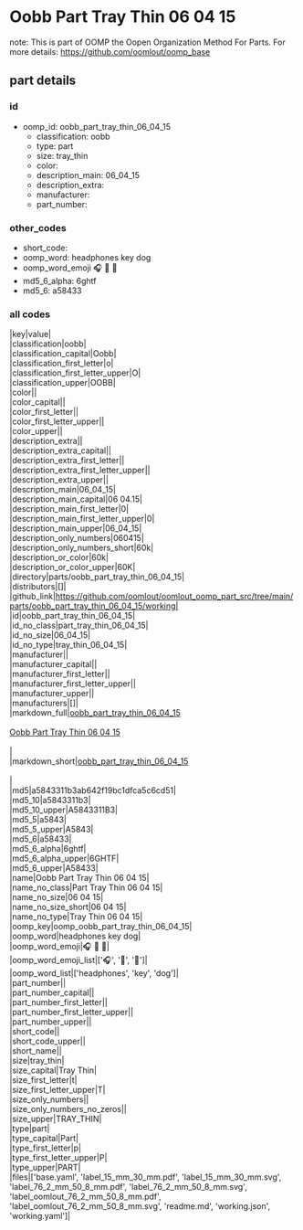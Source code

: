 # Oobb Part Tray Thin 06 04 15  

note: This is part of OOMP the Oopen Organization Method For Parts. For more details: https://github.com/oomlout/oomp_base

##  part details





### id
* oomp_id: oobb_part_tray_thin_06_04_15
  * classification: oobb
  * type: part
  * size: tray_thin
  * color: 
  * description_main: 06_04_15
  * description_extra: 
  * manufacturer: 
  * part_number: 

### other_codes
* short_code: 
* oomp_word: headphones key dog
* oomp_word_emoji :headphones: :key: :dog:
* md5_6_alpha: 6ghtf
* md5_6: a58433

### all codes 
|key|value|  
|classification|oobb|  
|classification_capital|Oobb|  
|classification_first_letter|o|  
|classification_first_letter_upper|O|  
|classification_upper|OOBB|  
|color||  
|color_capital||  
|color_first_letter||  
|color_first_letter_upper||  
|color_upper||  
|description_extra||  
|description_extra_capital||  
|description_extra_first_letter||  
|description_extra_first_letter_upper||  
|description_extra_upper||  
|description_main|06_04_15|  
|description_main_capital|06 04.15|  
|description_main_first_letter|0|  
|description_main_first_letter_upper|0|  
|description_main_upper|06_04_15|  
|description_only_numbers|060415|  
|description_only_numbers_short|60k|  
|description_or_color|60k|  
|description_or_color_upper|60K|  
|directory|parts/oobb_part_tray_thin_06_04_15|  
|distributors|[]|  
|github_link|https://github.com/oomlout/oomlout_oomp_part_src/tree/main/parts/oobb_part_tray_thin_06_04_15/working|  
|id|oobb_part_tray_thin_06_04_15|  
|id_no_class|part_tray_thin_06_04_15|  
|id_no_size|06_04_15|  
|id_no_type|tray_thin_06_04_15|  
|manufacturer||  
|manufacturer_capital||  
|manufacturer_first_letter||  
|manufacturer_first_letter_upper||  
|manufacturer_upper||  
|manufacturers|[]|  
|markdown_full|[oobb_part_tray_thin_06_04_15](https://github.com/oomlout/oomlout_oomp_part_src/tree/main/parts/oobb_part_tray_thin_06_04_15/working)<br>[](https://github.com/oomlout/oomlout_oomp_part_src/tree/main/parts/oobb_part_tray_thin_06_04_15/working)<br>[Oobb Part Tray Thin 06 04 15](https://github.com/oomlout/oomlout_oomp_part_src/tree/main/parts/oobb_part_tray_thin_06_04_15/working)<br><br>|  
|markdown_short|[oobb_part_tray_thin_06_04_15](https://github.com/oomlout/oomlout_oomp_part_src/tree/main/parts/oobb_part_tray_thin_06_04_15/working)<br><br>|  
|md5|a5843311b3ab642f19bc1dfca5c6cd51|  
|md5_10|a5843311b3|  
|md5_10_upper|A5843311B3|  
|md5_5|a5843|  
|md5_5_upper|A5843|  
|md5_6|a58433|  
|md5_6_alpha|6ghtf|  
|md5_6_alpha_upper|6GHTF|  
|md5_6_upper|A58433|  
|name|Oobb Part Tray Thin 06 04 15|  
|name_no_class|Part Tray Thin 06 04 15|  
|name_no_size|06 04 15|  
|name_no_size_short|06 04 15|  
|name_no_type|Tray Thin 06 04 15|  
|oomp_key|oomp_oobb_part_tray_thin_06_04_15|  
|oomp_word|headphones key dog|  
|oomp_word_emoji|:headphones: :key: :dog:|  
|oomp_word_emoji_list|[':headphones:', ':key:', ':dog:']|  
|oomp_word_list|['headphones', 'key', 'dog']|  
|part_number||  
|part_number_capital||  
|part_number_first_letter||  
|part_number_first_letter_upper||  
|part_number_upper||  
|short_code||  
|short_code_upper||  
|short_name||  
|size|tray_thin|  
|size_capital|Tray Thin|  
|size_first_letter|t|  
|size_first_letter_upper|T|  
|size_only_numbers||  
|size_only_numbers_no_zeros||  
|size_upper|TRAY_THIN|  
|type|part|  
|type_capital|Part|  
|type_first_letter|p|  
|type_first_letter_upper|P|  
|type_upper|PART|  
|files|['base.yaml', 'label_15_mm_30_mm.pdf', 'label_15_mm_30_mm.svg', 'label_76_2_mm_50_8_mm.pdf', 'label_76_2_mm_50_8_mm.svg', 'label_oomlout_76_2_mm_50_8_mm.pdf', 'label_oomlout_76_2_mm_50_8_mm.svg', 'readme.md', 'working.json', 'working.yaml']|  

